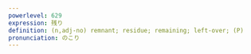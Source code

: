 ```yaml
---
powerlevel: 629
expression: 残り
definition: (n,adj-no) remnant; residue; remaining; left-over; (P)
pronunciation: のこり
---
```

